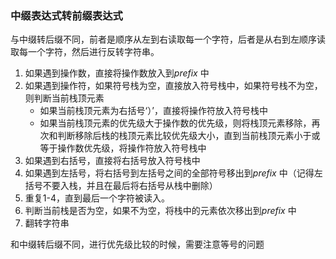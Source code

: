 ### 中缀表达式转前缀表达式

与中缀转后缀不同，前者是顺序从左到右读取每一个字符，后者是从右到左顺序读取每一个字符，然后进行反转字符串。

1. 如果遇到操作数，直接将操作数放入到*prefix* 中
2. 如果遇到操作符，如果符号栈为空，直接放入符号栈中，如果符号栈不为空，则判断当前栈顶元素
   - 如果当前栈顶元素为右括号‘）’，直接将操作符放入符号栈中
   - 如果当前栈顶元素的优先级大于操作数的优先级，则将栈顶元素移除，再次和判断移除后栈的栈顶元素比较优先级大小，直到当前栈顶元素小于或等于操作数优先级，将操作符放入符号栈中
3. 如果遇到右括号，直接将右括号放入符号栈中
4. 如果遇到左括号，将右括号到左括号之间的全部符号移出到*prefix* 中（记得左括号不要入栈，并且在最后将右括号从栈中删除）
5. 重复1-4，直到最后一个字符被读入。
6. 判断当前栈是否为空，如果不为空，将栈中的元素依次移出到*prefix* 中
7. 翻转字符串

和中缀转后缀不同，进行优先级比较的时候，需要注意等号的问题